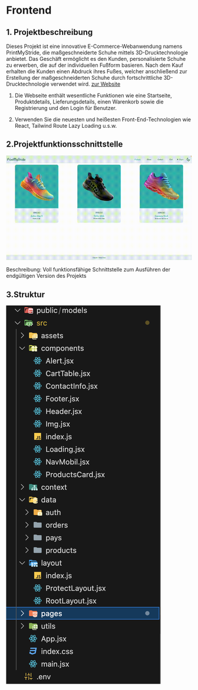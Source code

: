 # Frontend

## 1. Projektbeschreibung

Dieses Projekt ist eine innovative E-Commerce-Webanwendung namens PrintMyStride, die maßgeschneiderte Schuhe mittels 3D-Drucktechnologie anbietet. Das Geschäft ermöglicht es den Kunden, personalisierte Schuhe zu erwerben, die auf der individuellen Fußform basieren. Nach dem Kauf erhalten die Kunden einen Abdruck ihres Fußes, welcher anschließend zur Erstellung der maßgeschneiderten Schuhe durch fortschrittliche 3D-Drucktechnologie verwendet wird. [zur Website](https://fe-printmystride.onrender.com/)

1. Die Webseite enthält wesentliche Funktionen wie eine Startseite, Produktdetails, Lieferungsdetails, einen Warenkorb sowie die Registrierung und den Login für Benutzer.

2. Verwenden Sie die neuesten und heißesten Front-End-Technologien wie React, Tailwind Route Lazy Loading u.s.w.

## 2.Projektfunktionsschnittstelle

![img](./images/FE.gif)

Beschreibung: Voll funktionsfähige Schnittstelle zum Ausführen der endgültigen Version des Projekts

## 3.Struktur
![img](./images/files.png)





